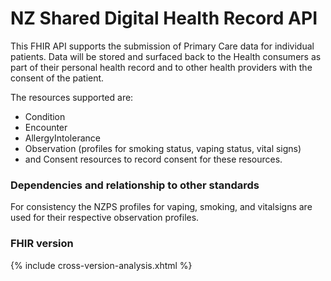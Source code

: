 # NZ Shared Digital Health Record API

This FHIR API supports the submission of Primary Care data for individual patients. Data will be stored and surfaced back to the Health consumers as part of their personal health record and to other health providers with the consent of the patient. 

The resources supported are:	
* Condition
* Encounter
* AllergyIntolerance
* Observation (profiles for smoking status, vaping status, vital signs)
* and Consent resources to record consent for these resources. 

### Dependencies and relationship to other standards

For consistency the NZPS profiles for vaping, smoking, and vitalsigns are used for their respective observation profiles. 

### FHIR version

{% include cross-version-analysis.xhtml %}
